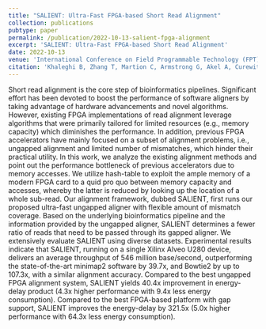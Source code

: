 ```yaml
---
title: "SALIENT: Ultra-Fast FPGA-based Short Read Alignment"
collection: publications
pubtype: paper
permalink: /publication/2022-10-13-salient-fpga-alignment
excerpt: 'SALIENT: Ultra-Fast FPGA-based Short Read Alignment'
date: 2022-10-13
venue: 'International Conference on Field Programmable Technology (FPT) 2022'
citation: 'Khaleghi B, Zhang T, Martion C, Armstrong G, Akel A, Curewitz K, Eno J, Eilert S, Knight R, <b>Moshiri N</b>, Rosing T (2022). "SALIENT: Ultra-Fast FPGA-based Short Read Alignment." <i>International Conference on Field Programmable Technology (FPT) 2022</i>.'
---
```

Short read alignment is the core step of bioinformatics pipelines. Significant effort has been devoted to boost the performance of software aligners by taking advantage of hardware advancements and novel algorithms. However, existing FPGA implementations of read alignment leverage algorithms that were primarily tailored for limited resources (e.g., memory capacity) which diminishes the performance. In addition, previous FPGA accelerators have mainly focused on a subset of alignment problems, i.e., ungapped alignment and limited number of mismatches, which hinder their practical utility. In this work, we analyze the existing alignment methods and point out the performance bottleneck of previous accelerators due to memory accesses. We utilize hash-table to exploit the ample memory of a modern FPGA card to a quid pro quo between memory capacity and accesses, whereby the latter is reduced by looking up the location of a whole sub-read. Our alignment framework, dubbed SALIENT, first runs our proposed ultra-fast ungapped aligner with flexible amount of mismatch coverage. Based on the underlying bioinformatics pipeline and the information provided by the ungapped aligner, SALIENT determines a fewer ratio of reads that need to be passed through its gapped aligner. We extensively evaluate SALIENT using diverse datasets. Experimental results indicate that SALIENT, running on a single Xilinx Alveo U280 device, delivers an average throughput of 546 million base/second, outperforming the state-of-the-art minimap2 software by 39.7x, and Bowtie2 by up to 107.3x, with a similar alignment accuracy. Compared to the best ungapped FPGA alignment system, SALIENT yields 40.4x improvement in energy-delay product (4.3x higher performance with 9.4x less energy consumption). Compared to the best FPGA-based platform with gap support, SALIENT improves the energy-delay by 321.5x (5.0x higher performance with 64.3x less energy consumption).
